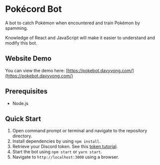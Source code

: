 # Pokécord Bot
A bot to catch Pokémon when encountered and train Pokémon by spamming.

Knowledge of React and JavaScript will make it easier to understand and modify this bot.

## Website Demo
You can view the demo here: [https://pokebot.davyvong.com/](https://pokebot.davyvong.com/)

## Prerequisites
* Node.js

## Quick Start
1. Open command prompt or terminal and navigate to the repository directory.
2. Install dependencies by using `npm install`.
3. Retrieve your Discord token. See this [token tutorial](https://github.com/TheRacingLion/Discord-SelfBot/wiki/Discord-Token-Tutorial).
4. Start the bot using `npm start` or `yarn start`.
5. Navigate to `http://localhost:3000` using a browser.
